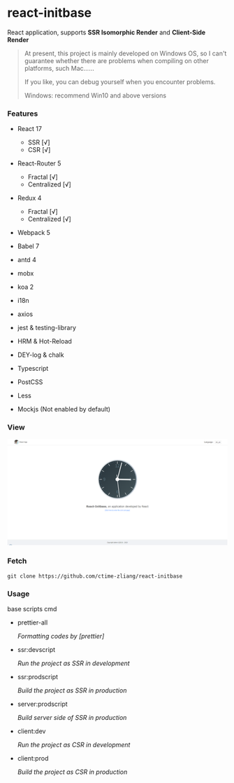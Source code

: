 # react-initbase

React application, supports **SSR Isomorphic Render** and **Client-Side Render**

> At present, this project is mainly developed on Windows OS, so I can't guarantee whether there are problems when compiling on other platforms, such Mac……
>
> If you like, you can debug yourself when you encounter problems.
>
> Windows: recommend Win10 and above versions

### Features

-   React 17
    -   SSR [√]
    -   CSR [√]
-   React-Router 5
    -   Fractal [√]
    -   Centralized [√]
-   Redux 4

    -   Fractal [√]
    -   Centralized [√]

-   Webpack 5
-   Babel 7
-   antd 4
-   mobx
-   koa 2
-   i18n
-   axios
-   jest & testing-library
-   HRM & Hot-Reload
-   DEY-log & chalk
-   Typescript
-   PostCSS
-   Less
-   Mockjs (Not enabled by default)

### View

![home_ps](https://raw.githubusercontent.com/ctime-zliang/react-initbase/main/doc/home_ps.png)

### Fetch

```
git clone https://github.com/ctime-zliang/react-initbase
```

### Usage

base scripts cmd

-   prettier-all

    _Formatting codes by [prettier]_

-   ssr:devscript

    _Run the project as SSR in development_

-   ssr:prodscript

    _Build the project as SSR in production_

-   server:prodscript

    _Build server side of SSR in production_

-   client:dev

    _Run the project as CSR in development_

-   client:prod

    _Build the project as CSR in production_
